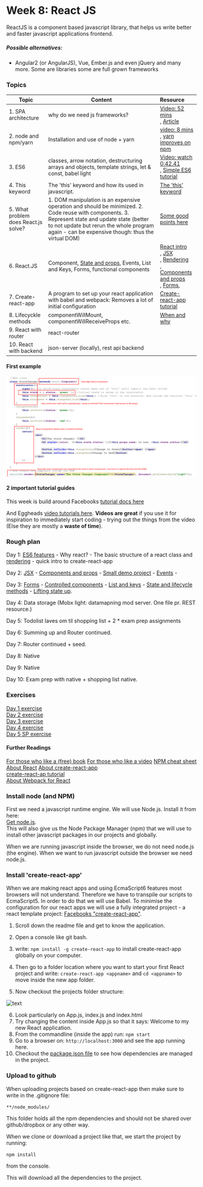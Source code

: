 # Week 8: React JS

ReactJS is a component based javascript library, that helps us write better and faster javascript applications frontend.

##### Possible alternatives:

- Angular2 (or AngularJS), Vue, Ember.js and even jQuery and many more. Some are libraries some are full grown frameworks

### Topics
| Topic                                | Content                                  | Resource                                 |
| ------------------------------------ | ---------------------------------------- | :--------------------------------------- |
| 1. SPA architecture                  | why do we need js frameworks?            | [Video: 52 mins](https://www.youtube.com/watch?v=vXjVFPosQHw)<br/>,          [Article](https://blog.poki.com/front-end-walkthrough-building-a-single-page-application-from-scratch-d47c35fdc830) |
| 2. node and npm/yarn                 | Installation and use of node + yarn      | [video: 8 mins](https://www.youtube.com/watch?v=7n467QmiANM)<br/>,          [yarn improves on npm](https://scotch.io/tutorials/yarn-package-manager-an-improvement-over-npm#toc-installing-yarn) |
| 3. ES6                               | classes, arrow notation, destructuring arrays and objects, template strings, let & const, babel light | [Video: watch 0:42.41](https://www.youtube.com/watch?v=hO7mzO83N1Q)<br/>,  [Simple ES6 tutorial](http://qnimate.com/post-series/ecmascript-6-complete-tutorial/) |
| 4. This keyword                      | The 'this' keyword and how its used in javascript. | [The 'this' keyword](http://reactkungfu.com/2015/07/why-and-how-to-bind-methods-in-your-react-component-classes/) |
| 5. What problem does React.js solve? | 1. DOM manipulation is an expensive operation and should be minimized.  2. Code reuse with components.    3. Represent state and update state (better to not update but rerun the whole program again - can be expensive though: thus the virtual DOM) | [Some good points here](https://www.quora.com/What-does-react-js-try-to-solve-Can-you-provide-a-practical-example) |
| 6. React.JS                          | Component, [State and props](demo/propsDemo), Events, List and Keys, Forms, functional components | [React intro](https://reactjs.org/docs/hello-world.html)<br/>,   [JSX](https://reactjs.org/docs/introducing-jsx.html)<br/>,      [Rendering](https://reactjs.org/docs/rendering-elements.html)<br/>,  [Components and props](https://reactjs.org/docs/components-and-props.html)</br>, [Forms](https://reactjs.org/docs/forms.html), |
| 7. Create-react-app                  | A program to set up your react application with babel and webpack: Removes a lot of initial configuration | [Create-react-app tutorial](https://medium.com/@diamondgfx/learning-react-with-create-react-app-part-1-a12e1833fdc) |
| 8. Lifecyckle methods                | componentWillMount, componentWillReceiveProps etc. | [When and why](https://engineering.musefind.com/react-lifecycle-methods-how-and-when-to-use-them-2111a1b692b1) |
| 9. React with router                 | react-router                             |                                          |
| 10. React with backend               | json-server (locally), rest api backend  |                                          |

#### First example

![](exercises/Ex1/ExplanationForX1.png)



#### 2 important tutorial guides

This week is build around Facebooks [tutorial docs here](https://reactjs.org/docs/hello-world.html)

And Eggheads [video tutorials here](https://egghead.io/lessons/react-react-fundamentals-development-environment-setup). **Videos are great** if you use it for inspiration to immediately start coding - trying out the things from the video (Else they are mostly a **waste of time**).

### Rough plan

Day 1: [ES6 features](http://qnimate.com/post-series/ecmascript-6-complete-tutorial/) - Why react? - The basic structure of a react class and [rendering](https://reactjs.org/docs/rendering-elements.html) - quick intro to create-react-app

Day 2: [JSX](https://reactjs.org/docs/introducing-jsx.html) - [Components and props](https://reactjs.org/docs/components-and-props.html) - [Small demo project](/demo/propsDemo) - [Events](https://reactjs.org/docs/handling-events.html) - 

Day 3: [Forms](https://reactjs.org/docs/forms.html) - [Controlled components](https://reactjs.org/docs/forms.html#controlled-components) - [List and keys](https://reactjs.org/docs/lists-and-keys.html) - [State and lifecycle methods](https://reactjs.org/docs/state-and-lifecycle.html) - [Lifting state up](https://reactjs.org/docs/lifting-state-up.html).

Day 4: Data storage (Mobx light: datamapning mod server. One file pr. REST resource.) 

Day 5: Todolist laves om til shopping list + 2 * exam prep assignments

Day 6: Summing up and Router continued.

Day 7: Router continued + seed.

Day 8: Native

Day 9: Native

Day 10: Exam prep with native + shopping list native.



### Exercises

[Day 1 exercise](https://docs.google.com/document/d/1mCDQgNCKxZwO6cx2FyhwK6-srgZCVVvYCTFGXglrhpg/edit?usp=sharing)   
[Day 2 exercise](https://docs.google.com/document/d/1OGHsWR8gvubw4R64GBEQqkiPxZutxmWFsd7Ac5z0ygg/edit?usp=sharing)   
[Day 3 exercise](https://docs.google.com/document/d/15oxKKJXSJ1uju8wmRJNXnSE2QuegfwL-Rm3dmtBOhfw/edit?usp=sharing)   
[Day 4 exercise](https://docs.google.com/document/d/1cKgFbuaoCV3J001uxSFLe7iw6gfDOIhuQKGG0hfWze4/edit?usp=sharing)   
[Day 5 SP exercise](https://docs.google.com/document/d/11s2j4S8jpg0X41ARuxC3jgkvD5ikKL8FOqoCBVNNspI/edit?usp=sharing)    

#### Further Readings

[For those who like a (free) book](https://leanpub.com/the-road-to-learn-react)
[For those who like a video](https://egghead.io/lessons/react-react-fundamentals-development-environment-setup) 
[NPM cheat sheet](study/npm_cheat_sheet.md) 
[About React](https://facebook.github.io/react/)
[About create-react-app](https://github.com/facebookincubator/create-react-app#getting-started)  
[create-react-ap tutorial](https://medium.com/@diamondgfx/learning-react-with-create-react-app-part-1-a12e1833fdc)  
[About Webpack for React](http://www.pro-react.com/materials/appendixA/)

### Install node (and NPM)

First we need a javascript runtime engine. We will use Node.js. Install it from here:  
[Get node.js](https://nodejs.org/en/).   
This will also give us the Node Package Manager (npm) that we will use to install other javascript packages in our projects and globally.

When we are running javascript inside the browser, we do not need node.js (the engine). When we want to run javascript outside the browser we need node.js.

### Install 'create-react-app'

When we are making react apps and using EcmaScript6 features most browsers will not understand. Therefore we have to transpile our scripts to EcmaScript5. In order to do that we will use Babel. To minimise the configuration for our react apps we will use a fully integrated project - a react template project: [Facebooks "create-react-app"](https://github.com/facebookincubator/create-react-app#getting-started).   

1. Scroll down the readme file and get to know the application.

2. Open a console like git bash.

3. write: `npm install -g create-react-app` to install create-react-app globally on your computer.    

4. Then go to a folder location where you want to start your first React project and write: `create-react-app <appname>` and `cd <appname>` to move inside the new app folder.

5. Now checkout the projects folder structure:  

![text](img/folderstructure.png)   

6. Look particularly on App.js, index.js and index.html  
7. Try changing the content inside App.js so that it says: Welcome to my new React application.
8. From the commandline (inside the app) run: `npm start`  
9. Go to a browser on: `http://localhost:3000` and see the app running here.  
10. Checkout the [package.json file](https://github.com/facebookincubator/create-react-app/blob/master/package.json) to see how dependencies are managed in the project.  

### Upload to github

When uploading projects based on create-react-app then make sure to write in the .gitignore file:

```
**/node_modules/
```

This folder holds all the npm dependencies and should not be shared over github/dropbox or any other way.

When we clone or download a project like that, we start the project by running:

```
npm install
```

from the console. 

This will download all the dependencies to the project.